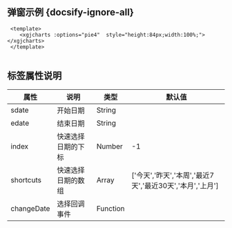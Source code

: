 ## 弹窗示例 {docsify-ignore-all}
 
```
 <template>
    <xgjcharts :options="pie4"  style="height:84px;width:100%;"></xgjcharts>
 </template>
 
```


 
## 标签属性说明

| 属性 | 说明 | 类型 | 默认值 |
| --- | --- | --- | --- |
| sdate | 开始日期 | String |    |
| edate | 结束日期 | String |    |
| index | 快速选择日期的下标 | Number | -1 |   
| shortcuts | 快速选择日期的数组 | Array | ['今天','昨天','本周','最近7天','最近30天','本月','上月']  |
| changeDate | 选择回调事件 | Function | |
 

